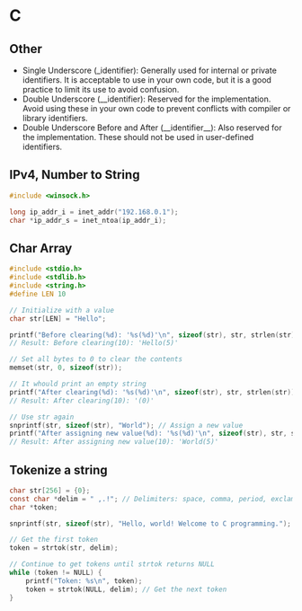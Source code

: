 <link rel="stylesheet" type="text/css" href="../styles.css">

# C

## Other
- Single Underscore (_identifier):
    Generally used for internal or private identifiers. It is acceptable to use in your own code, but it is a good practice to limit its use to avoid confusion.
- Double Underscore (__identifier):
    Reserved for the implementation. Avoid using these in your own code to prevent conflicts with compiler or library identifiers.
- Double Underscore Before and After (\_\_identifier\_\_):
    Also reserved for the implementation. These should not be used in user-defined identifiers.

## IPv4, Number to String
``` C
#include <winsock.h>

long ip_addr_i = inet_addr("192.168.0.1");
char *ip_addr_s = inet_ntoa(ip_addr_i);

```

## Char Array
``` C
#include <stdio.h>
#include <stdlib.h>
#include <string.h>
#define LEN 10

// Initialize with a value
char str[LEN] = "Hello";

printf("Before clearing(%d): '%s(%d)'\n", sizeof(str), str, strlen(str));
// Result: Before clearing(10): 'Hello(5)'

// Set all bytes to 0 to clear the contents
memset(str, 0, sizeof(str));

// It whould print an empty string
printf("After clearing(%d): '%s(%d)'\n", sizeof(str), str, strlen(str));
// Result: After clearing(10): '(0)'

// Use str again
snprintf(str, sizeof(str), "World"); // Assign a new value
printf("After assigning new value(%d): '%s(%d)'\n", sizeof(str), str, strlen(str));
// Result: After assigning new value(10): 'World(5)'
```

## Tokenize a string
``` C
char str[256] = {0};
const char *delim = " ,.!"; // Delimiters: space, comma, period, exclamation mark
char *token;

snprintf(str, sizeof(str), "Hello, world! Welcome to C programming.");

// Get the first token
token = strtok(str, delim);

// Continue to get tokens until strtok returns NULL
while (token != NULL) {
    printf("Token: %s\n", token);
    token = strtok(NULL, delim); // Get the next token
}
```


